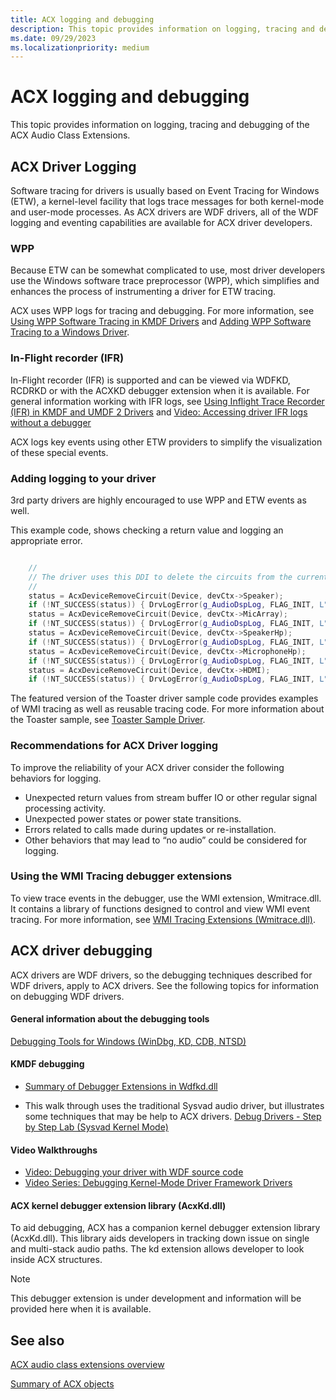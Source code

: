 ```yaml
---
title: ACX logging and debugging
description: This topic provides information on logging, tracing and debugging of the ACX Audio Class Extensions.
ms.date: 09/29/2023
ms.localizationpriority: medium
---
```


# ACX logging and debugging

This topic provides information on logging, tracing and debugging of the ACX Audio Class Extensions.

## ACX Driver Logging

Software tracing for drivers is usually based on Event Tracing for Windows (ETW), a kernel-level facility that logs trace messages for both kernel-mode and user-mode processes. As ACX drivers are WDF drivers, all of the WDF logging and eventing capabilities are available for ACX driver developers.

### WPP

Because ETW can be somewhat complicated to use, most driver developers use the Windows software trace preprocessor (WPP), which simplifies and enhances the process of instrumenting a driver for ETW tracing.

ACX uses WPP logs for tracing and debugging. For more information, see [Using WPP Software Tracing in KMDF Drivers](../wdf/using-wpp-software-tracing-in-kmdf-drivers.md) and [Adding WPP Software Tracing to a Windows Driver](../devtest/adding-wpp-software-tracing-to-a-windows-driver.md).

### In-Flight recorder (IFR)

In-Flight recorder (IFR) is supported and can be viewed via WDFKD, RCDRKD or with the ACXKD debugger extension when it is available. For general information working with IFR logs, see [Using Inflight Trace Recorder (IFR) in KMDF and UMDF 2 Drivers](../devtest/using-wpp-recorder.md) and [Video: Accessing driver IFR logs without a debugger](../wdf/video--accessing-driver-ifr-logs-without-a-debugger.md)

ACX logs key events using other ETW providers to simplify the visualization of these special events. 

### Adding logging to your driver

3rd party drivers are highly encouraged to use WPP and ETW events as well.  

This example code, shows checking a return value and logging an appropriate error.

```cpp

    //
    // The driver uses this DDI to delete the circuits from the current device. 
    //
    status = AcxDeviceRemoveCircuit(Device, devCtx->Speaker);
    if (!NT_SUCCESS(status)) { DrvLogError(g_AudioDspLog, FLAG_INIT, L"Failed to remove speaker circuit, continuing with ReleaseHardware, %!STATUS!", status); }
    status = AcxDeviceRemoveCircuit(Device, devCtx->MicArray);
    if (!NT_SUCCESS(status)) { DrvLogError(g_AudioDspLog, FLAG_INIT, L"Failed to remove micarray circuit, continuing with ReleaseHardware, %!STATUS!", status); }
    status = AcxDeviceRemoveCircuit(Device, devCtx->SpeakerHp);
    if (!NT_SUCCESS(status)) { DrvLogError(g_AudioDspLog, FLAG_INIT, L"Failed to remove speakerHp circuit, continuing with ReleaseHardware, %!STATUS!", status); }
    status = AcxDeviceRemoveCircuit(Device, devCtx->MicrophoneHp);
    if (!NT_SUCCESS(status)) { DrvLogError(g_AudioDspLog, FLAG_INIT, L"Failed to remove microphoneHp circuit, continuing with ReleaseHardware, %!STATUS!", status); }
    status = AcxDeviceRemoveCircuit(Device, devCtx->HDMI);
    if (!NT_SUCCESS(status)) { DrvLogError(g_AudioDspLog, FLAG_INIT, L"Failed to remove HDMI circuit, continuing with ReleaseHardware, %!STATUS!", status); }
```

The featured version of the Toaster driver sample code provides examples of WMI tracing as well as reusable tracing code. For more information about the Toaster sample, see [Toaster Sample Driver](/samples/microsoft/windows-driver-samples/toaster-sample-driver/).

### Recommendations for ACX Driver logging

To improve the reliability of your ACX driver consider the following behaviors for logging.

- Unexpected return values from stream buffer IO or other regular signal processing activity. 
- Unexpected power states or power state transitions.
- Errors related to calls made during updates or re-installation.
- Other behaviors that may lead to “no audio” could be considered for logging.

### Using the WMI Tracing debugger extensions

To view trace events in the debugger, use the WMI extension, Wmitrace.dll. It contains a library of functions designed to control and view WMI event tracing. For more information, see [WMI Tracing Extensions (Wmitrace.dll)](../debugger/wmi-tracing-extensions--wmitrace-dll-.md).

## ACX driver debugging

ACX drivers are WDF drivers, so the debugging techniques described for WDF drivers, apply to ACX drivers. See the following topics for information on debugging WDF drivers.

#### General information about the debugging tools

[Debugging Tools for Windows (WinDbg, KD, CDB, NTSD)](../debugger/index.md)

#### KMDF debugging

- [Summary of Debugger Extensions in Wdfkd.dll](../wdf/debugger-extensions-for-kmdf-drivers.md)

- This walk through uses the traditional Sysvad audio driver, but illustrates some techniques that may be help to ACX drivers.
[Debug Drivers - Step by Step Lab (Sysvad Kernel Mode)](../debugger/debug-universal-drivers--kernel-mode-.md)

#### Video Walkthroughs

- [Video: Debugging your driver with WDF source code](../wdf/video--debugging-your-driver-with-wdf-source-code.md)
- [Video Series: Debugging Kernel-Mode Driver Framework Drivers](../wdf/debugging-kernel-mode-driver-framework-drivers.md)

#### ACX kernel debugger extension library (AcxKd.dll)

To aid debugging, ACX has a companion kernel debugger extension library (AcxKd.dll). This library aids developers in tracking down issue on single and multi-stack audio paths. The kd extension allows developer to look inside ACX structures.

>[!NOTE]
> This debugger extension is under development and information will be provided here when it is available.

## See also

[ACX audio class extensions overview](acx-audio-class-extensions-overview.md)

[Summary of ACX objects](acx-summary-of-objects.md)

